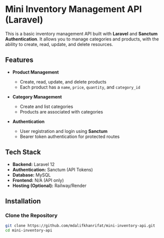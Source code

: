 # Mini Inventory Management API (Laravel)

This is a basic inventory management API built with **Laravel** and **Sanctum Authentication**. It allows you to manage categories and products, with the ability to create, read, update, and delete resources.

## Features

- **Product Management**
  - Create, read, update, and delete products
  - Each product has a `name`, `price`, `quantity`, and `category_id`
  
- **Category Management**
  - Create and list categories
  - Products are associated with categories
  
- **Authentication**
  - User registration and login using **Sanctum**
  - Bearer token authentication for protected routes

## Tech Stack

- **Backend:** Laravel 12
- **Authentication:** Sanctum (API Tokens)
- **Database:** MySQL
- **Frontend:** N/A (API only)
- **Hosting (Optional):** Railway/Render

## Installation

### Clone the Repository
```bash
git clone https://github.com/mdalifkhanrifat/mini-inventory-api.git
cd mini-inventory-api
